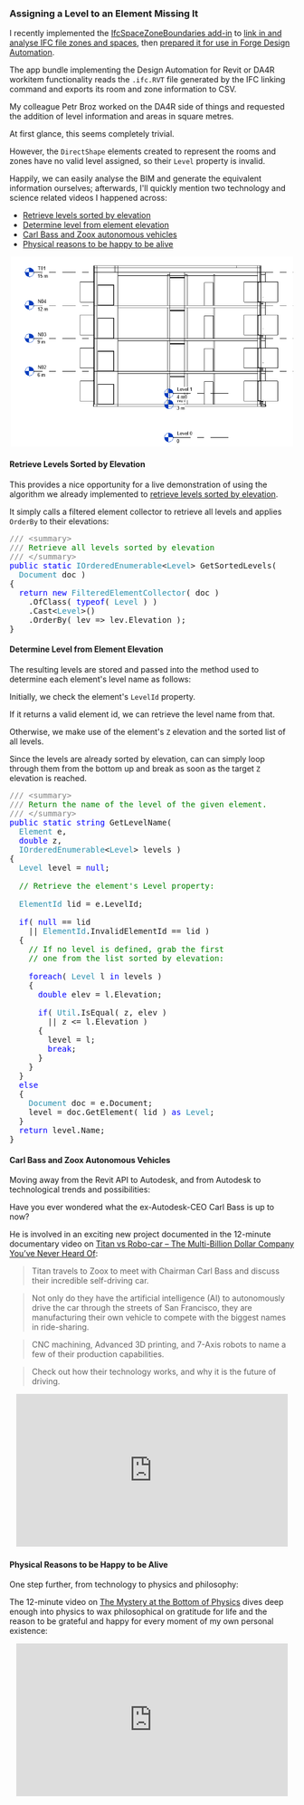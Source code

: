 <head>
<meta http-equiv="Content-Type" content="text/html; charset=utf-8">
<link rel="stylesheet" type="text/css" href="bc.css">
<script src="https://cdn.rawgit.com/google/code-prettify/master/loader/run_prettify.js" type="text/javascript"></script>
</head>

<!---

- implemented level and area export, area in sqm with 2 decimal places, levels analysed and determined from Z
  https://github.com/jeremytammik/IfcSpaceZoneBoundaries/releases/tag/2019.0.1.1
  practical use of the method to Retrieve Levels Sorted by Elevation:
  https://thebuildingcoder.typepad.com/blog/2014/11/webgl-goes-mobile-and-sorted-level-retrieval.html#3

- https://youtu.be/GW9cbFYnKAc
<iframe width="560" height="315" src="https://www.youtube.com/embed/GW9cbFYnKAc" frameborder="0" allow="accelerometer; autoplay; encrypted-media; gyroscope; picture-in-picture" allowfullscreen></iframe>
TITAN VS ROBO-CAR - The Multi-Billion Dollar Company You’ve Never Heard Of
Titan travels to Zoox to meet with Chairman Carl Bass and discuss their incredible self-driving car. Not only do they have the artificial intelligence (AI) to autonomously drive the car through the streets of San Francisco, they are manufacturing their own vehicle to compete with the biggest names in ride-sharing. CNC machining, Advanced 3D printing, and 7-Axis robots to name a few of their production capabilities. Check out how their technology works, and why it is the future of driving. 

- https://youtu.be/EH-z9gE2uGY
<iframe width="560" height="315" src="https://www.youtube.com/embed/EH-z9gE2uGY" frameborder="0" allow="accelerometer; autoplay; encrypted-media; gyroscope; picture-in-picture" allowfullscreen></iframe>
The Mystery at the Bottom of Physics
Actually gets deep enough into physics to wax philosophical on gratitude for life and the reason to be grateful and happy for every moment of my own personal existence.

twitter:

 in the #RevitAPI @AutodeskForge @AutodeskRevit #bim #DynamoBim #ForgeDevCon 

I recently implemented the IfcSpaceZoneBoundaries add-in to link in and analyse IFC file zones and spaces, then prepared it for use in Forge Design Automation. Now I want to add level information to the CSV export. However, the <code>DirectShape</code> elements created to represent the rooms and zones have no valid level assigned, so their <code>Level<code> property is invalid.
Happily, we can easily analyse the BIM and generate the equivalent information ourselves; I'll quickly mention two technology and science related videos I happened across
&ndash; Retrieve levels sorted by elevation
&ndash; Determine level from element elevation
&ndash; Carl Bass and Zoox autonomous vehicles
&ndash; Physical reasons to be happy to be alive...

linkedin:

of [The Building Coder samples](https://github.com/jeremytammik/the_building_coder_samples/releases/tag/2019.0.145.4).
the [Revit API discussion forum](http://forums.autodesk.com/t5/revit-api-forum/bd-p/160) recently

-->

### Assigning a Level to an Element Missing It

I recently implemented 
the [IfcSpaceZoneBoundaries add-in](https://github.com/jeremytammik/IfcSpaceZoneBoundaries)
to [link in and analyse IFC file zones and spaces](https://thebuildingcoder.typepad.com/blog/2019/02/link-in-and-analyse-ifc-file-zones-and-spaces.html),
then [prepared it for use in Forge Design Automation](https://thebuildingcoder.typepad.com/blog/2019/02/preparing-a-revit-add-in-for-design-automation.html).

The app bundle implementing the Design Automation for Revit or DA4R workitem functionality reads the `.ifc.RVT` file generated by the IFC linking command and exports its room and zone information to CSV.

My colleague Petr Broz worked on the DA4R side of things and requested the addition of level information and areas in square metres.

At first glance, this seems completely trivial.

However, the `DirectShape` elements created to represent the rooms and zones have no valid level assigned, so their `Level` property is invalid.

Happily, we can easily analyse the BIM and generate the equivalent information ourselves;
afterwards, I'll quickly mention two technology and science related videos I happened across:

- [Retrieve levels sorted by elevation](#2) 
- [Determine level from element elevation](#3) 
- [Carl Bass and Zoox autonomous vehicles](#4) 
- [Physical reasons to be happy to be alive](#5) 

<center>
<img src="img/ifc_sample_levels.png" alt="IFC sample levels" width="500"> <!-- 771 -->
</center>

#### <a name="2"></a> Retrieve Levels Sorted by Elevation

This provides a nice opportunity for a live demonstration of using the algorithm we already implemented 
to [retrieve levels sorted by elevation](https://thebuildingcoder.typepad.com/blog/2014/11/webgl-goes-mobile-and-sorted-level-retrieval.html#3).

It simply calls a filtered element collector to retrieve all levels and applies `OrderBy` to their elevations:

<pre class="code">
<span style="color:gray;">///</span><span style="color:green;">&nbsp;</span><span style="color:gray;">&lt;</span><span style="color:gray;">summary</span><span style="color:gray;">&gt;</span>
<span style="color:gray;">///</span><span style="color:green;">&nbsp;Retrieve&nbsp;all&nbsp;levels&nbsp;sorted&nbsp;by&nbsp;elevation</span>
<span style="color:gray;">///</span><span style="color:green;">&nbsp;</span><span style="color:gray;">&lt;/</span><span style="color:gray;">summary</span><span style="color:gray;">&gt;</span>
<span style="color:blue;">public</span>&nbsp;<span style="color:blue;">static</span>&nbsp;<span style="color:#2b91af;">IOrderedEnumerable</span>&lt;<span style="color:#2b91af;">Level</span>&gt;&nbsp;GetSortedLevels(&nbsp;
&nbsp;&nbsp;<span style="color:#2b91af;">Document</span>&nbsp;doc&nbsp;)
{
&nbsp;&nbsp;<span style="color:blue;">return</span>&nbsp;<span style="color:blue;">new</span>&nbsp;<span style="color:#2b91af;">FilteredElementCollector</span>(&nbsp;doc&nbsp;)
&nbsp;&nbsp;&nbsp;&nbsp;.OfClass(&nbsp;<span style="color:blue;">typeof</span>(&nbsp;<span style="color:#2b91af;">Level</span>&nbsp;)&nbsp;)
&nbsp;&nbsp;&nbsp;&nbsp;.Cast&lt;<span style="color:#2b91af;">Level</span>&gt;()
&nbsp;&nbsp;&nbsp;&nbsp;.OrderBy(&nbsp;lev&nbsp;=&gt;&nbsp;lev.Elevation&nbsp;);
}
</pre>

#### <a name="3"></a> Determine Level from Element Elevation

The resulting levels are stored and passed into the method used to determine each element's level name as follows:

Initially, we check the element's `LevelId` property.

If it returns a valid element id, we can retrieve the level name from that.

Otherwise, we make use of the element's `Z` elevation and the sorted list of all levels.

Since the levels are already sorted by elevation, can can simply loop through them from the bottom up and break as soon as the target `Z` elevation is reached.

<pre class="code">
<span style="color:gray;">///</span><span style="color:green;">&nbsp;</span><span style="color:gray;">&lt;</span><span style="color:gray;">summary</span><span style="color:gray;">&gt;</span>
<span style="color:gray;">///</span><span style="color:green;">&nbsp;Return&nbsp;the&nbsp;name&nbsp;of&nbsp;the&nbsp;level&nbsp;of&nbsp;the&nbsp;given&nbsp;element.</span>
<span style="color:gray;">///</span><span style="color:green;">&nbsp;</span><span style="color:gray;">&lt;/</span><span style="color:gray;">summary</span><span style="color:gray;">&gt;</span>
<span style="color:blue;">public</span>&nbsp;<span style="color:blue;">static</span>&nbsp;<span style="color:blue;">string</span>&nbsp;GetLevelName(
&nbsp;&nbsp;<span style="color:#2b91af;">Element</span>&nbsp;e,
&nbsp;&nbsp;<span style="color:blue;">double</span>&nbsp;z,
&nbsp;&nbsp;<span style="color:#2b91af;">IOrderedEnumerable</span>&lt;<span style="color:#2b91af;">Level</span>&gt;&nbsp;levels&nbsp;)
{
&nbsp;&nbsp;<span style="color:#2b91af;">Level</span>&nbsp;level&nbsp;=&nbsp;<span style="color:blue;">null</span>;
 
&nbsp;&nbsp;<span style="color:green;">//&nbsp;Retrieve&nbsp;the&nbsp;element&#39;s&nbsp;Level&nbsp;property:</span>
 
&nbsp;&nbsp;<span style="color:#2b91af;">ElementId</span>&nbsp;lid&nbsp;=&nbsp;e.LevelId;
 
&nbsp;&nbsp;<span style="color:blue;">if</span>(&nbsp;<span style="color:blue;">null</span>&nbsp;==&nbsp;lid
&nbsp;&nbsp;&nbsp;&nbsp;||&nbsp;<span style="color:#2b91af;">ElementId</span>.InvalidElementId&nbsp;==&nbsp;lid&nbsp;)
&nbsp;&nbsp;{
&nbsp;&nbsp;&nbsp;&nbsp;<span style="color:green;">//&nbsp;If&nbsp;no&nbsp;level&nbsp;is&nbsp;defined,&nbsp;grab&nbsp;the&nbsp;first</span>
&nbsp;&nbsp;&nbsp;&nbsp;<span style="color:green;">//&nbsp;one&nbsp;from&nbsp;the&nbsp;list&nbsp;sorted&nbsp;by&nbsp;elevation:</span>
 
&nbsp;&nbsp;&nbsp;&nbsp;<span style="color:blue;">foreach</span>(&nbsp;<span style="color:#2b91af;">Level</span>&nbsp;l&nbsp;<span style="color:blue;">in</span>&nbsp;levels&nbsp;)
&nbsp;&nbsp;&nbsp;&nbsp;{
&nbsp;&nbsp;&nbsp;&nbsp;&nbsp;&nbsp;<span style="color:blue;">double</span>&nbsp;elev&nbsp;=&nbsp;l.Elevation;
 
&nbsp;&nbsp;&nbsp;&nbsp;&nbsp;&nbsp;<span style="color:blue;">if</span>(&nbsp;<span style="color:#2b91af;">Util</span>.IsEqual(&nbsp;z,&nbsp;elev&nbsp;)
&nbsp;&nbsp;&nbsp;&nbsp;&nbsp;&nbsp;&nbsp;&nbsp;||&nbsp;z&nbsp;&lt;=&nbsp;l.Elevation&nbsp;)
&nbsp;&nbsp;&nbsp;&nbsp;&nbsp;&nbsp;{
&nbsp;&nbsp;&nbsp;&nbsp;&nbsp;&nbsp;&nbsp;&nbsp;level&nbsp;=&nbsp;l;
&nbsp;&nbsp;&nbsp;&nbsp;&nbsp;&nbsp;&nbsp;&nbsp;<span style="color:blue;">break</span>;
&nbsp;&nbsp;&nbsp;&nbsp;&nbsp;&nbsp;}
&nbsp;&nbsp;&nbsp;&nbsp;}
&nbsp;&nbsp;}
&nbsp;&nbsp;<span style="color:blue;">else</span>
&nbsp;&nbsp;{
&nbsp;&nbsp;&nbsp;&nbsp;<span style="color:#2b91af;">Document</span>&nbsp;doc&nbsp;=&nbsp;e.Document;
&nbsp;&nbsp;&nbsp;&nbsp;level&nbsp;=&nbsp;doc.GetElement(&nbsp;lid&nbsp;)&nbsp;<span style="color:blue;">as</span>&nbsp;<span style="color:#2b91af;">Level</span>;
&nbsp;&nbsp;}
&nbsp;&nbsp;<span style="color:blue;">return</span>&nbsp;level.Name;
}
</pre>


#### <a name="4"></a> Carl Bass and Zoox Autonomous Vehicles

Moving away from the Revit API to Autodesk, and from Autodesk to technological trends and possibilities:

Have you ever wondered what the ex-Autodesk-CEO Carl Bass is up to now?

He is involved in an exciting new project documented in the 12-minute documentary video
on [Titan vs Robo-car &ndash; The Multi-Billion Dollar Company You’ve Never Heard Of](https://youtu.be/GW9cbFYnKAc):

> Titan travels to Zoox to meet with Chairman Carl Bass and discuss their incredible self-driving car.

> Not only do they have the artificial intelligence (AI) to autonomously drive the car through the streets of San Francisco, they are manufacturing their own vehicle to compete with the biggest names in ride-sharing.

> CNC machining, Advanced 3D printing, and 7-Axis robots to name a few of their production capabilities.

> Check out how their technology works, and why it is the future of driving. 

<center>
<iframe width="480" height="270" src="https://www.youtube.com/embed/GW9cbFYnKAc" frameborder="0" allow="accelerometer; autoplay; encrypted-media; gyroscope; picture-in-picture" allowfullscreen></iframe>
</center>


#### <a name="5"></a> Physical Reasons to be Happy to be Alive

One step further, from technology to physics and philosophy:

The 12-minute video
on [The Mystery at the Bottom of Physics](https://youtu.be/EH-z9gE2uGY) dives
deep enough into physics to wax philosophical on gratitude for life and the reason to be grateful and happy for every moment of my own personal existence:

<center>
<iframe width="480" height="270" src="https://www.youtube.com/embed/EH-z9gE2uGY" frameborder="0" allow="accelerometer; autoplay; encrypted-media; gyroscope; picture-in-picture" allowfullscreen></iframe>
</center>


